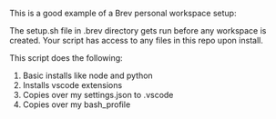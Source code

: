 This is a good example of a Brev personal workspace setup:

The setup.sh file in .brev directory gets run before any workspace is created. Your script has access to any files in this repo upon install.

This script does the following: 

1. Basic installs like node and python
2. Installs vscode extensions
3. Copies over my settings.json to .vscode 
4. Copies over my bash_profile

